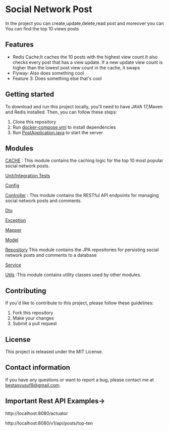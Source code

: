 
# Social Network Post

In the project you can create,update,delete,read post and moreover you can
You can find the top 10 views posts
## Features

- Redis Cache:It caches the 10 posts with the highest view count.It also checks every post that has a view update. If a new update view count is higher than the lowest post view count in the cache, it swaps
- Flyway: Also does something cool
- Feature 3: Does something else that's cool

## Getting started

To download and run this project locally, you'll need to have JAVA 17,Maven and Redis installed. 
Then, you can follow these steps:

1. Clone this repository
2. Run [docker-compose.yml](docker-compose.yml) to install dependencies
3. Run [PostApplication.java](src%2Fmain%2Fjava%2Fcom%2Fsocialnetwork%2Fpost%2FPostApplication.java) to start the server

## Modules
[CACHE](src%2Fmain%2Fjava%2Fcom%2Fsocialnetwork%2Fpost%2Fcache) : This module contains the caching logic for the top 10 most popular social network posts.

[Unit/Integration Tests](src%2Ftest)

[Config](src%2Fmain%2Fjava%2Fcom%2Fsocialnetwork%2Fpost%2Fconfig)

[Controller](src%2Fmain%2Fjava%2Fcom%2Fsocialnetwork%2Fpost%2Fcontroller) : This module contains the RESTful API endpoints for managing social network posts and comments.

[Dto](src%2Fmain%2Fjava%2Fcom%2Fsocialnetwork%2Fpost%2Fdto)

[Exception](src%2Fmain%2Fjava%2Fcom%2Fsocialnetwork%2Fpost%2Fexception)

[Mapper](src%2Fmain%2Fjava%2Fcom%2Fsocialnetwork%2Fpost%2Fmapper)

[Model](src%2Fmain%2Fjava%2Fcom%2Fsocialnetwork%2Fpost%2Fmodel)

[Repository](src%2Fmain%2Fjava%2Fcom%2Fsocialnetwork%2Fpost%2Frepository) This module contains the JPA repositories for persisting social network posts and comments to a database

[Service](src%2Fmain%2Fjava%2Fcom%2Fsocialnetwork%2Fpost%2Fservice)

[Utils](src%2Fmain%2Fjava%2Fcom%2Fsocialnetwork%2Fpost%2Futils) :This module contains utility classes used by other modules.

## Contributing

If you'd like to contribute to this project, please follow these guidelines:

1. Fork this repository
2. Make your changes
3. Submit a pull request

## License

This project is released under the MIT License.

## Contact information

If you have any questions or want to report a bug, please contact me at bestasyusuf8@gmail.com.


## Important Rest API Examples->

http://localhost:8080/actuator

http://localhost:8080/v1/api/posts/top-ten
